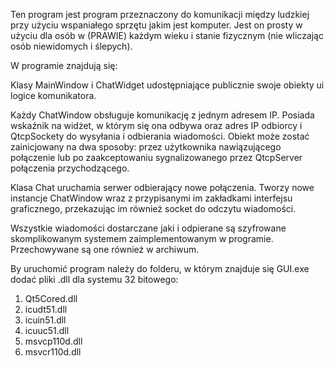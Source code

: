 
Ten program jest program przeznaczony do komunikacji między ludzkiej przy użyciu wspaniałego sprzętu jakim jest komputer. Jest on prosty w użyciu dla osób w (PRAWIE) każdym wieku i stanie fizycznym (nie wliczając osób niewidomych i ślepych).

W programie znajdują się:

Klasy MainWindow i ChatWidget udostępniające publicznie swoje obiekty ui logice komunikatora.

Każdy ChatWindow obsługuje komunikację z jednym adresem IP. Posiada wskaźnik na widżet, w którym się ona odbywa oraz adres IP odbiorcy i QtcpSockety do wysyłania i odbierania wiadomości. Obiekt może zostać zainicjowany na dwa sposoby: przez użytkownika nawiązującego połączenie lub po zaakceptowaniu sygnalizowanego przez QtcpServer połączenia przychodzącego.

Klasa Chat uruchamia serwer odbierający nowe połączenia. Tworzy nowe instancje ChatWindow wraz z przypisanymi im zakładkami interfejsu graficznego, przekazując im również socket do odczytu wiadomości.

Wszystkie wiadomości dostarczane jaki i odpierane są szyfrowane skomplikowanym systemem zaimplementowanym w programie. Przechowywane są one również w archiwum.

By uruchomić program należy do folderu, w którym znajduje się GUI.exe dodać pliki .dll dla systemu 32 bitowego:
1. Qt5Cored.dll
2. icudt51.dll
3. icuin51.dll
4. icuuc51.dll
5. msvcp110d.dll
6. msvcr110d.dll
